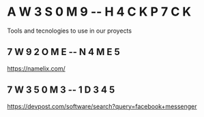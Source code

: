 # A W 3 S 0 M 9  --   H 4 C K P 7 C K
Tools and tecnologies to use in our proyects

## 7 W 9 2 O M E  --  N 4 M E 5
https://namelix.com/

## 7 W 3 5 0 M 3 -- 1 D 3 4 5
https://devpost.com/software/search?query=facebook+messenger
